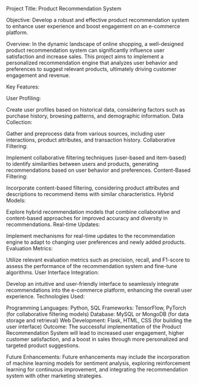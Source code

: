 Project Title: Product Recommendation System

Objective:
Develop a robust and effective product recommendation system to enhance user experience and boost engagement on an e-commerce platform.

Overview:
In the dynamic landscape of online shopping, a well-designed product recommendation system can significantly influence user satisfaction and increase sales. This project aims to implement a personalized recommendation engine that analyzes user behavior and preferences to suggest relevant products, ultimately driving customer engagement and revenue.

Key Features:

User Profiling:

Create user profiles based on historical data, considering factors such as purchase history, browsing patterns, and demographic information.
Data Collection:

Gather and preprocess data from various sources, including user interactions, product attributes, and transaction history.
Collaborative Filtering:

Implement collaborative filtering techniques (user-based and item-based) to identify similarities between users and products, generating recommendations based on user behavior and preferences.
Content-Based Filtering:

Incorporate content-based filtering, considering product attributes and descriptions to recommend items with similar characteristics.
Hybrid Models:

Explore hybrid recommendation models that combine collaborative and content-based approaches for improved accuracy and diversity in recommendations.
Real-time Updates:

Implement mechanisms for real-time updates to the recommendation engine to adapt to changing user preferences and newly added products.
Evaluation Metrics:

Utilize relevant evaluation metrics such as precision, recall, and F1-score to assess the performance of the recommendation system and fine-tune algorithms.
User Interface Integration:

Develop an intuitive and user-friendly interface to seamlessly integrate recommendations into the e-commerce platform, enhancing the overall user experience.
Technologies Used:

Programming Languages: Python, SQL
Frameworks: TensorFlow, PyTorch (for collaborative filtering models)
Database: MySQL or MongoDB (for data storage and retrieval)
Web Development: Flask, HTML, CSS (for building the user interface)
Outcome:
The successful implementation of the Product Recommendation System will lead to increased user engagement, higher customer satisfaction, and a boost in sales through more personalized and targeted product suggestions.

Future Enhancements:
Future enhancements may include the incorporation of machine learning models for sentiment analysis, exploring reinforcement learning for continuous improvement, and integrating the recommendation system with other marketing strategies.

